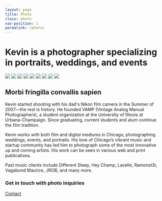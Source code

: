 ```yaml
---
layout: page
title: Photo
class: photo
nav-position: 1
permalink: /photo/
---
```


<div class="hero">
  <div class="content-wrapper">
    <div class="hero__container">
      <h1 class="hero__heading">
        <span class="hero__description-prevent-break">Kevin is a photographer</span>
        <span class="hero__description-prevent-break">specializing in portraits,</span>
        <span class="hero__description-prevent-break">weddings, and events</span>
      </h1>
      <div class="hero__slideshow-wrapper">
        <div class="hero__slideshow-sizer">
          <div class="hero__slideshow" id="fancy-slideshow">
            <img src="../assets/images/gallery/01.jpg">
            <img src="../assets/images/gallery/02.jpg">
            <img src="../assets/images/gallery/03.jpg">
            <img src="../assets/images/gallery/04.jpg">
            <img src="../assets/images/gallery/05.jpg">
            <img src="../assets/images/gallery/06.jpg">
            <img src="../assets/images/gallery/07.jpg">
            <img src="../assets/images/gallery/08.jpg">
            <img src="../assets/images/gallery/09.jpg">
          </div>
        </div>
      </div>
    </div>
  </div>
</div>

<div class="page-body">
  <div class="content-wrapper">
    <h2 class="page-body__title">Morbi fringilla convallis sapien</h2>
    <p class="page-body__copy">
      Kevin started shooting with his dad's Nikon film camera in the Summer of 2007—the rest is history. He founded VAMP (Vintage Analog Manual Photographers), a student organization at the University of Illinois at Urbana-Champaign. Since graduating, current students and alum continue the film tradition.
    </p>
    <p class="page-body__copy">
      Kevin works with both film and digital mediums in Chicago, photographing weddings, events, and portraits. His love of Chicago’s vibrant music and startup community has led him to photograph some of the most innovative up and coming artists. His work can be seen in various web and print publications.
    </p>
    <p class="page-body__copy">
      Past music clients include Different Sleep, Hey Champ, Lavelle, Ramonst3r, Vagabond Maurice, JROB, and many more.
    </p>
    <div class="page-body__contact">
      <h3 class="page-body__contact-heading">Get in touch with photo inquiries</h3>
      <a class="page-body__contact-button" href="mailto:{{ site.email }}?subject=Photographer%20Inquiry&amp;body=Hi%20Kevin,">Contact</a>
    </div>
  </div>
</div>
